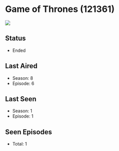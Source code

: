 # Game of Thrones (121361)

<img src="https://dg31sz3gwrwan.cloudfront.net/poster/121361/833691-0-optimized.jpg" />

## Status
* Ended
## Last Aired
* Season: 8
* Episode: 6
## Last Seen
* Season: 1
* Episode: 1
## Seen Episodes
* Total: 1
